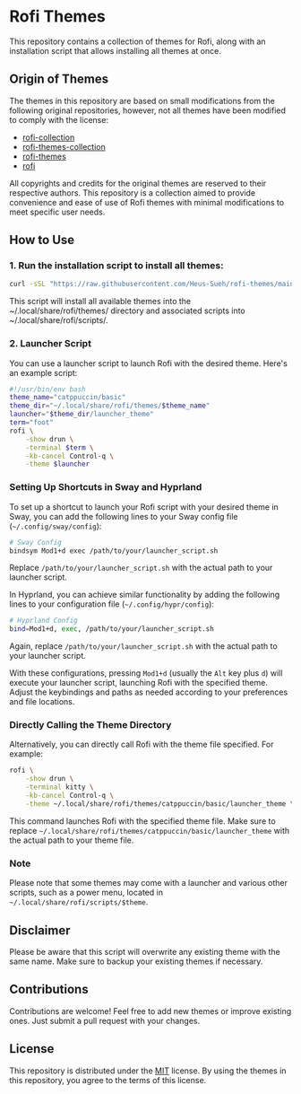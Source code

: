 # Rofi Themes

This repository contains a collection of themes for Rofi, along with an installation script that allows installing all themes at once.

## Origin of Themes

The themes in this repository are based on small modifications from the following original repositories, however, not all themes have been modified to comply with the license:

- [rofi-collection](https://github.com/Murzchnvok/rofi-collection)
- [rofi-themes-collection](https://github.com/newmanls/rofi-themes-collection)
- [rofi-themes](https://github.com/davatorium/rofi-themes)
- [rofi](https://github.com/catppuccin/rofi)

All copyrights and credits for the original themes are reserved to their respective authors. This repository is a collection aimed to provide convenience and ease of use of Rofi themes with minimal modifications to meet specific user needs.

## How to Use

### 1. Run the installation script to install all themes:

```bash
curl -sSL "https://raw.githubusercontent.com/Heus-Sueh/rofi-themes/main/installer.sh" | sh
```

This script will install all available themes into the ~/.local/share/rofi/themes/ directory and associated scripts into ~/.local/share/rofi/scripts/.

### 2. Launcher Script

You can use a launcher script to launch Rofi with the desired theme. Here's an example script:

```bash
#!/usr/bin/env bash
theme_name="catppuccin/basic"
theme_dir="~/.local/share/rofi/themes/$theme_name"
launcher="$theme_dir/launcher_theme"
term="foot"
rofi \
	-show drun \
	-terminal $term \
	-kb-cancel Control-q \
	-theme $launcher
```

### Setting Up Shortcuts in Sway and Hyprland

To set up a shortcut to launch  your  Rofi script with your desired theme in Sway, you can add the following lines to your Sway config file (`~/.config/sway/config`):

```bash
# Sway Config
bindsym Mod1+d exec /path/to/your/launcher_script.sh
```

Replace `/path/to/your/launcher_script.sh` with the actual path to your launcher script.

In Hyprland, you can achieve similar functionality by adding the following lines to your configuration file (`~/.config/hypr/config`):

```bash
# Hyprland Config
bind=Mod1+d, exec, /path/to/your/launcher_script.sh
```

Again, replace `/path/to/your/launcher_script.sh` with the actual path to your launcher script.

With these configurations, pressing `Mod1+d` (usually the `Alt` key plus `d`) will execute your launcher script, launching Rofi with the specified theme. Adjust the keybindings and paths as needed according to your preferences and file locations.

### Directly Calling the Theme Directory

Alternatively, you can directly call Rofi with the theme file specified. For example:

```bash
rofi \
	-show drun \
	-terminal kitty \
	-kb-cancel Control-q \
	-theme ~/.local/share/rofi/themes/catppuccin/basic/launcher_theme \
```

This command launches Rofi with the specified theme file. Make sure to replace `~/.local/share/rofi/themes/catppuccin/basic/launcher_theme` with the actual path to your theme file.

### Note

Please note that some themes may come with a launcher and various other scripts, such as a power menu, located in `~/.local/share/rofi/scripts/$theme`.

## Disclaimer

Please be aware that this script will overwrite any existing theme with the same name. Make sure to backup your existing themes if necessary.

## Contributions

Contributions are welcome! Feel free to add new themes or improve existing ones. Just submit a pull request with your changes.

## License

This repository is distributed under the [MIT](LICENSE) license. By using the themes in this repository, you agree to the terms of this license.

